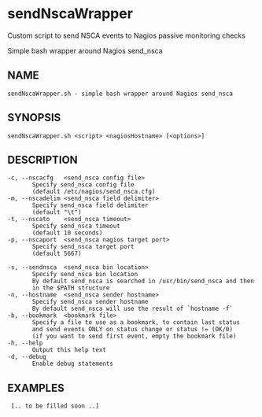 sendNscaWrapper
===============

Custom script to send NSCA events to Nagios passive monitoring checks

Simple bash wrapper around Nagios send_nsca

## NAME ##
    sendNscaWrapper.sh - simple bash wrapper around Nagios send_nsca

## SYNOPSIS ##
    sendNscaWrapper.sh <script> <nagiosHostname> [<options>]

## DESCRIPTION ##
    -c, --nscacfg   <send_nsca config file>
           Specify send_nsca config file
           (default /etc/nagios/send_nsca.cfg)
    -m, --nscadelim <send_nsca field delimiter>
           Specify send_nsca field delimiter
           (default "\t")
    -t, --nscato    <send_nsca timeout>
           Specify send_nsca timeout
           (default 10 seconds)
    -p, --nscaport  <send_nsca nagios target port>
           Specify send_nsca target port
           (default 5667)

    -s, --sendnsca  <send_nsca bin location>
           Specify send_nsca bin location
           By default send_nsca is searched in /usr/bin/send_nsca and then
           in the $PATH structure
    -n, --hostname  <send_nsca sender hostname>
           Specify send_nsca sender hostname
           By default send_nsca will use the result of `hostname -f`
    -b, --bookmark  <bookmark file>
           Specify a file to use as a bookmark, to contain last status
           and send events ONLY on status change or status != (OK/0)
           (if you want to send first event, empty the bookmark file)
    -h, --help
           Output this help text
    -d, --debug
           Enable debug statements

## EXAMPLES ##
     [.. to be filled soon ..]
